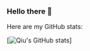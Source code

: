 ### Hello there 👋

Here are my GitHub stats:

[![Qiu's GitHub stats](https://github-readme-stats.vercel.app/api?username=Q-I-U)]
